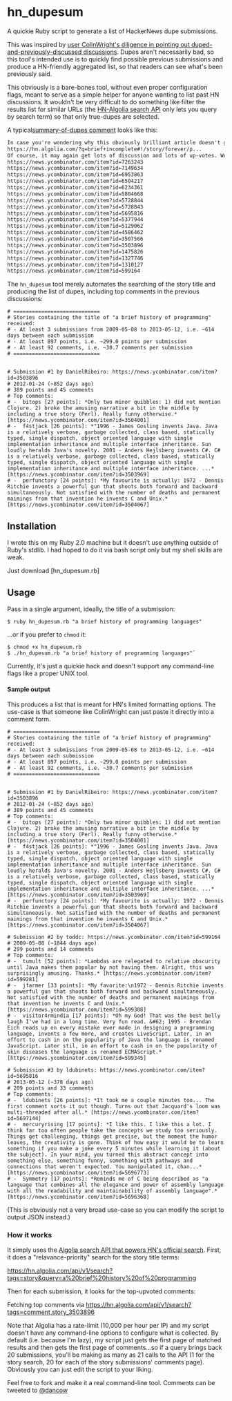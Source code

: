 hn_dupesum
==========

A quickie Ruby script to generate a list of HackerNews dupe submissions.

This was inspired by [user ColinWright's diligence in pointing out duped-and-previously-discussed discussions](https://news.ycombinator.com/item?id=7796382). Dupes aren't necessarily bad, so this tool's intended use is to quickly find possible previous submissions and produce a HN-friendly aggregated list, so that readers can see what's been previously said.

This obviously is a bare-bones tool, without even proper configuration flags, meant to serve as a simple helper for anyone wanting to list past HN discussions. It wouldn't be very difficult to do something like filter the results list for similar URLs (the [HN-Algolia search API](https://hn.algolia.com/api) only lets you query by search term) so that only true-dupes are selected.



A typical[summary-of-dupes comment](https://news.ycombinator.com/item?id=7796382) looks like this: 

``` markdown
In case you're wondering why this obviously brilliant article doesn't get much discussion, or many votes, some people here have seen it before. Here are some of the previous submissions:
https://hn.algolia.com/?q=brief+incomplete#!/story/forever/p...
Of course, it may again get lots of discussion and lots of up-votes. We'll see.
https://news.ycombinator.com/item?id=7263243
https://news.ycombinator.com/item?id=7149634
https://news.ycombinator.com/item?id=6953863
https://news.ycombinator.com/item?id=6504217
https://news.ycombinator.com/item?id=6234361
https://news.ycombinator.com/item?id=5804668
https://news.ycombinator.com/item?id=5728844
https://news.ycombinator.com/item?id=5728843
https://news.ycombinator.com/item?id=5695816
https://news.ycombinator.com/item?id=5377944
https://news.ycombinator.com/item?id=5129062
https://news.ycombinator.com/item?id=4586462
https://news.ycombinator.com/item?id=3507566
https://news.ycombinator.com/item?id=3503896
https://news.ycombinator.com/item?id=1475826
https://news.ycombinator.com/item?id=1327746
https://news.ycombinator.com/item?id=1310127
https://news.ycombinator.com/item?id=599164
```

The `hn_dupesum` tool merely automates the searching of the story title and producing the list of dupes, including top comments in the previous discussions:

```
# ============================
# Stories containing the title of "a brief history of programming" received:
# - At least 3 submissions from 2009-05-08 to 2013-05-12, i.e. ~614 days between each submission
# - At least 897 points, i.e. ~299.0 points per submission
# - At least 92 comments, i.e. ~30.7 comments per submission
# ============================


# Submission #1 by DanielRibeiro: https://news.ycombinator.com/item?id=3503896
# 2012-01-24 (~852 days ago)
# 389 points and 45 comments
# Top comments:
# -  bitops [27 points]: *Only two minor quibbles: 1) did not mention Clojure. 2) broke the amusing narrative a bit in the middle by including a true story (Perl). Really funny otherwise.* [https://news.ycombinator.com/item?id=3504001]
# -  f4stjack [26 points]: *"1996 - James Gosling invents Java. Java is a relatively verbose, garbage collected, class based, statically typed, single dispatch, object oriented language with single implementation inheritance and multiple interface inheritance. Sun loudly heralds Java's novelty. 2001 - Anders Hejlsberg invents C#. C# is a relatively verbose, garbage collected, class based, statically typed, single dispatch, object oriented language with single implementation inheritance and multiple interface inheritance. ...* [https://news.ycombinator.com/item?id=3503969]
# -  perfunctory [24 points]: *My favourite is actually: 1972 - Dennis Ritchie invents a powerful gun that shoots both forward and backward simultaneously. Not satisfied with the number of deaths and permanent maimings from that invention he invents C and Unix.* [https://news.ycombinator.com/item?id=3504067]
```




## Installation

I wrote this on my Ruby 2.0 machine but it doesn't use anything outside of Ruby's stdlib. I had hoped to do it via bash script only but my shell skills are weak.

Just download [hn_dupesum.rb]

## Usage

Pass in a single argument, ideally, the title of a submission:

    $ ruby hn_dupesum.rb "a brief history of programming languages"

...or if you prefer to `chmod` it:

    $ chmod +x hn_dupesum.rb
    $ ./hn_dupesum.rb "a brief history of programming languages"`

Currently, it's just a quickie hack and doesn't support any command-line flags like a proper UNIX tool.

#### Sample output

This produces a list that is meant for HN's limited formatting options. The use-case is that someone like ColinWright can just paste it directly into a comment form.

```
# ============================
# Stories containing the title of "a brief history of programming" received:
# - At least 3 submissions from 2009-05-08 to 2013-05-12, i.e. ~614 days between each submission
# - At least 897 points, i.e. ~299.0 points per submission
# - At least 92 comments, i.e. ~30.7 comments per submission
# ============================


# Submission #1 by DanielRibeiro: https://news.ycombinator.com/item?id=3503896
# 2012-01-24 (~852 days ago)
# 389 points and 45 comments
# Top comments:
# -  bitops [27 points]: *Only two minor quibbles: 1) did not mention Clojure. 2) broke the amusing narrative a bit in the middle by including a true story (Perl). Really funny otherwise.* [https://news.ycombinator.com/item?id=3504001]
# -  f4stjack [26 points]: *"1996 - James Gosling invents Java. Java is a relatively verbose, garbage collected, class based, statically typed, single dispatch, object oriented language with single implementation inheritance and multiple interface inheritance. Sun loudly heralds Java's novelty. 2001 - Anders Hejlsberg invents C#. C# is a relatively verbose, garbage collected, class based, statically typed, single dispatch, object oriented language with single implementation inheritance and multiple interface inheritance. ...* [https://news.ycombinator.com/item?id=3503969]
# -  perfunctory [24 points]: *My favourite is actually: 1972 - Dennis Ritchie invents a powerful gun that shoots both forward and backward simultaneously. Not satisfied with the number of deaths and permanent maimings from that invention he invents C and Unix.* [https://news.ycombinator.com/item?id=3504067]

# Submission #2 by toddc: https://news.ycombinator.com/item?id=599164
# 2009-05-08 (~1844 days ago)
# 299 points and 14 comments
# Top comments:
# -  tumult [52 points]: *Lambdas are relegated to relative obscurity until Java makes them popular by not having them. Alright, this was surprisingly amusing. Thanks.* [https://news.ycombinator.com/item?id=599281]
# -  jfarmer [33 points]: *My favorite:\n1972 - Dennis Ritchie invents a powerful gun that shoots both forward and backward simultaneously. Not satisfied with the number of deaths and permanent maimings from that invention he invents C and Unix.* [https://news.ycombinator.com/item?id=599308]
# -  visitor4rmindia [17 points]: *Oh my God! That was the best belly laugh I've had in a long time. Very fun read. &#62; 1995 - Brendan Eich reads up on every mistake ever made in designing a programming language, invents a few more, and creates LiveScript. Later, in an effort to cash in on the popularity of Java the language is renamed JavaScript. Later stil, in an effort to cash in on the popularity of skin diseases the language is renamed ECMAScript.* [https://news.ycombinator.com/item?id=599345]

# Submission #3 by ldubinets: https://news.ycombinator.com/item?id=5695816
# 2013-05-12 (~378 days ago)
# 209 points and 33 comments
# Top comments:
# -  ldubinets [26 points]: *It took me a couple minutes too... The first comment sorts it out though. Turns out that Jacquard's loom was multi-threaded after all.* [https://news.ycombinator.com/item?id=5697144]
# -  mercuryrising [17 points]: *I like this. I like this a lot. I think far too often people take the concepts we study too seriously. Things get challenging, things get precise, but the moment the humor leaves, the creativity is gone. Think of how easy it would be to learn something if you make a joke every 5 minutes while learning it (about the subject). In your mind, you turned this abstract concept into something else, something funny, something with pathways and connections that weren't expected. You manipulated it, chan...* [https://news.ycombinator.com/item?id=5696773]
# -  Symmetry [17 points]: *Reminds me of C being described as "a language that combines all the elegance and power of assembly language with all the readability and maintainability of assembly language".* [https://news.ycombinator.com/item?id=5696368]

```


(This is obviously not a very broad use-case so you can modify the script to output JSON instead.)



### How it works

It simply uses the [Algolia search API that powers HN's official search](https://hn.algolia.com/api). First, it does a "relavance-priority" search for the story title terms:

https://hn.algolia.com/api/v1/search?tags=story&query=a%20brief%20history%20of%20programming

Then for each submission, it looks for the top-upvoted comments:

Fetching top comments via https://hn.algolia.com/api/v1/search?tags=comment,story_3503896 


Note that Algolia has a rate-limit (10,000 per hour per IP) and my script doesn't have any command-line options to configure what is collected. By default (i.e. because I'm lazy), my script just gets the first page of matched results and then gets the first page of comments...so if a query brings back 20 submissions, you'll be making as many as 21 calls to the API (1 for the story search, 20 for each of the story submissions' comments page). Obviously you can just edit the script to your liking.

Feel free to fork and make it a real command-line tool. Comments can be tweeted to [@dancow](https://twitter.com/dancow)

